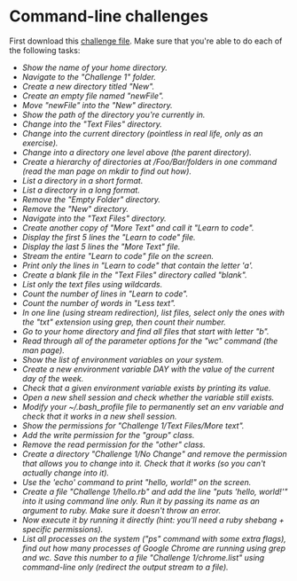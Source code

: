 # Command-line challenges

First download this [challenge file](https://dl.dropboxusercontent.com/u/13196858/Challenge%201.zip). Make sure that you're able to do each of the following tasks:

- *Show the name of your home directory.* 
- *Navigate to the "Challenge 1" folder.*
- *Create a new directory titled "New".*
- *Create an empty file named "newFile".*
- *Move "newFile" into the "New" directory.*
- *Show the path of the directory you're currently in.*
- *Change into the "Text Files" directory.*
- *Change into the current directory (pointless in real life, only as an exercise).*
- *Change into a directory one level above (the parent directory).*
- *Create a hierarchy of directories at /Foo/Bar/folders in one command (read the man page on mkdir to find out how).*
- *List a directory in a short format.*
- *List a directory in a long format.*
- *Remove the "Empty Folder" directory.*
- *Remove the "New" directory.*
- *Navigate into the "Text Files" directory.*
- *Create another copy of "More Text" and call it "Learn to code".*
- *Display the first 5 lines the "Learn to code" file.*
- *Display the last 5 lines the "More Text" file.*
- *Stream the entire "Learn to code" file on the screen.*
- *Print only the lines in "Learn to code" that contain the letter 'a'.*
- *Create a blank file in the "Text Files" directory called "blank".*
- *List only the text files using wildcards.*
- *Count the number of lines in "Learn to code".*
- *Count the number of words in "Less text".*
- *In one line (using stream redirection), list files, select only the ones with the "txt" extension using grep, then count their number.*
- *Go to your home directory and find all files that start with letter "b".*
- *Read through all of the parameter options for the "wc" command (the man page).*
- *Show the list of environment variables on your system.*
- *Create a new environment variable DAY with the value of the current day of the week.*
- *Check that a given environment variable exists by printing its value.*
- *Open a new shell session and check whether the variable still exists.*
- *Modify your ~/.bash_profile file to permanently set an env variable and check that it works in a new shell session.*
- *Show the permissions for "Challenge 1/Text Files/More text".*
- *Add the write permission for the "group" class.*
- *Remove the read permission for the "other" class.*
- *Create a directory "Challenge 1/No Change" and remove the permission that allows you to change into it. Check that it works (so you can't actually change into it).*
- *Use the 'echo' command to print "hello, world!" on the screen.*
- *Create a file "Challenge 1/hello.rb" and add the line "puts 'hello, world!'" into it using command line only. Run it by passing its name as an argument to ruby. Make sure it doesn't throw an error.*
- *Now execute it by running it directly (hint: you'll need a ruby shebang + specific permissions).*
- *List all processes on the system ("ps" command with some extra flags), find out how many processes of Google Chrome are running using grep and wc. Save this number to a file "Challenge 1/chrome.list" using command-line only (redirect the output stream to a file).*





